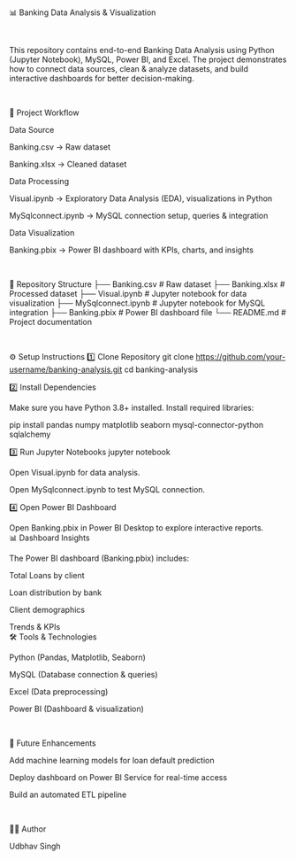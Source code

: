 📊 Banking Data Analysis & Visualization

<br>

This repository contains end-to-end Banking Data Analysis using Python (Jupyter Notebook), MySQL, Power BI, and Excel.
The project demonstrates how to connect data sources, clean & analyze datasets, and build interactive dashboards for better decision-making.

<br>

🚀 Project Workflow

Data Source

Banking.csv → Raw dataset

Banking.xlsx → Cleaned dataset

Data Processing

Visual.ipynb → Exploratory Data Analysis (EDA), visualizations in Python

MySqlconnect.ipynb → MySQL connection setup, queries & integration

Data Visualization

Banking.pbix → Power BI dashboard with KPIs, charts, and insights

<br>

📂 Repository Structure
├── Banking.csv          # Raw dataset
├── Banking.xlsx         # Processed dataset
├── Visual.ipynb         # Jupyter notebook for data visualization
├── MySqlconnect.ipynb   # Jupyter notebook for MySQL integration
├── Banking.pbix         # Power BI dashboard file
└── README.md            # Project documentation

<br>

⚙️ Setup Instructions
1️⃣ Clone Repository
git clone https://github.com/your-username/banking-analysis.git
cd banking-analysis

2️⃣ Install Dependencies

Make sure you have Python 3.8+ installed.
Install required libraries:

pip install pandas numpy matplotlib seaborn mysql-connector-python sqlalchemy

3️⃣ Run Jupyter Notebooks
jupyter notebook


Open Visual.ipynb for data analysis.

Open MySqlconnect.ipynb to test MySQL connection.

4️⃣ Open Power BI Dashboard

Open Banking.pbix in Power BI Desktop to explore interactive reports.
<br>
📊 Dashboard Insights

The Power BI dashboard (Banking.pbix) includes:

Total Loans by client

Loan distribution by bank

Client demographics

Trends & KPIs
<br>
🛠️ Tools & Technologies

Python (Pandas, Matplotlib, Seaborn)

MySQL (Database connection & queries)

Excel (Data preprocessing)

Power BI (Dashboard & visualization)

<br>

📌 Future Enhancements

Add machine learning models for loan default prediction

Deploy dashboard on Power BI Service for real-time access

Build an automated ETL pipeline

<br>

👨‍💻 Author

Udbhav Singh

